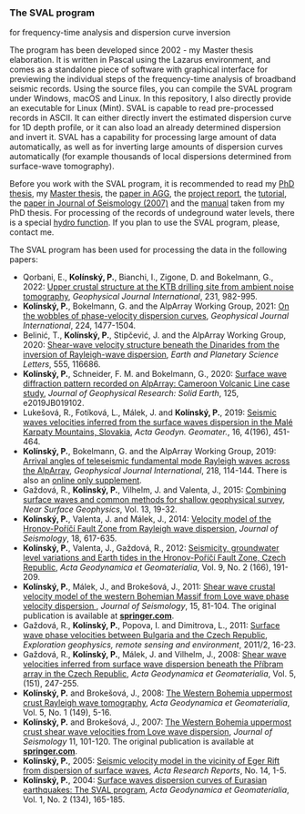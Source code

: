 ### The SVAL program
for frequency-time analysis and dispersion curve inversion

The program has been developed since 2002 - my Master thesis elaboration. It is written in Pascal using the Lazarus environment, and comes as a standalone piece of software with graphical interface for previewing the individual steps of the frequency-time analysis of broadband seismic records. Using the source files, you can compile the SVAL program under Windows, macOS and Linux. In this repository, I also directly provide an executable for Linux (Mint). SVAL is capable to read pre-processed records in ASCII. It can either directly invert the estimated dispersion curve for 1D depth profile, or it can also load an already determined dispersion and invert it. SVAL has a capability for processing large amount of data automatically, as well as for inverting large amounts of dispersion curves automatically (for example thousands of local dispersions determined from surface-wave tomography).

Before you work with the SVAL program, it is recommended to read my [PhD thesis](https://www.dropbox.com/s/fx8i9vktpf4hy8b/2010-phd-thesis.pdf?dl=0), my [Master thesis](https://www.dropbox.com/s/v6x3x5dqyg2t3ot/2003-diploma-thesis.pdf?dl=0), the [paper in AGG](https://www.dropbox.com/s/15mavw6p61vnh87/2004-ActaGG.pdf?dl=0), the [project report](https://www.dropbox.com/s/plh0w4tywsmc1fu/2005-ActaRR.pdf?dl=0), the [tutorial](https://www.dropbox.com/s/3igrakukql5gigi/2006-tutorial.pdf?dl=0), the [paper in Journal of Seismology (2007)](https://www.dropbox.com/s/zovdz1n5rr22o99/2007-Kol%2BBrok.pdf?dl=0) and the [manual](https://www.dropbox.com/s/xgv7qhxdmerglzv/SVAL-manual.pdf?dl=0) taken from my PhD thesis. For processing of the records of undeground water levels, there is a special [hydro function](https://www.dropbox.com/s/xce5fmnwyp2rg4v/HYDRO-manual.pdf?dl=0). If you plan to use the SVAL program, please, contact me.

The SVAL program has been used for processing the data in the following papers:

- Qorbani, E., <b>Kolínský, P.</b>, Bianchi, I., Zigone, D. and Bokelmann, G., 2022: <a href="https://academic.oup.com/gji/article-abstract/231/2/982/6619060">Upper crustal structure at the KTB drilling site from ambient noise tomography</a>, <i>Geophysical Journal International</i>, 231, 982-995.
- <b>Kolínský, P.</b>, Bokelmann, G. and the AlpArray Working Group, 2021: <a href="https://academic.oup.com/gji/advance-article/doi/10.1093/gji/ggaa487/5921190">On the wobbles of phase-velocity dispersion curves</a>, <i>Geophysical Journal International</i>, 224, 1477-1504.
- Belinić, T., <b>Kolínský, P.</b>, Stipčević, J. and the AlpArray Working Group, 2020: <a href="https://www.sciencedirect.com/science/article/abs/pii/S0012821X20306300?dgcid=author">Shear-wave velocity structure beneath the Dinarides from the inversion of Rayleigh-wave dispersion</a>, <i>Earth and Planetary Science Letters</i>, 555, 116686.
- <b>Kolínský, P.</b>, Schneider, F. M. and Bokelmann, G., 2020: <a href="https://agupubs.onlinelibrary.wiley.com/doi/abs/10.1029/2019JB019102">Surface wave diffraction pattern recorded on AlpArray: Cameroon Volcanic Line case study</a>, <i>Journal of Geophysical Research: Solid Earth</i>, 125, e2019JB019102.
- Lukešová, R., Fotíková, L., Málek, J. and <b>Kolínský, P.</b>, 2019: <a href="https://www.irsm.cas.cz/materialy/acta_content/2019_doi/Lukesova_AGG_2019_0038.pdf">Seismic waves velocities inferred from the surface waves dispersion in the Malé Karpaty Mountains, Slovakia</a>, <i>Acta Geodyn. Geomater.</i>, 16, 4(196), 451-464.
- <b>Kolínský, P.</b>, Bokelmann, G. and the AlpArray Working Group, 2019: <a href="https://academic.oup.com/gji/advance-article/doi/10.1093/gji/ggz081/5315763">Arrival angles of teleseismic fundamental mode Rayleigh waves across the AlpArray</a>, <i>Geophysical Journal International</i>, 218, 114-144. There is also an <a href="https://academic.oup.com/gji/article/218/1/115/5315763#supplementary-data">online only supplement</a>.
- Gaždová, R., <b>Kolínský, P.</b>, Vilhelm, J. and Valenta, J., 2015: <a href="https://www.earthdoc.org/content/journals/10.3997/1873-0604.2014039" target="_parent">Combining surface waves and common methods for shallow geophysical survey</a>, <i>Near Surface Geophysics</i>, Vol. 13, 19-32.
- <b>Kolínský, P.</b>, Valenta, J. and Málek, J., 2014: <a href="https://www.dropbox.com/s/g5hphlt8ey3dv6l/2014-KVM-JoSe.pdf?dl=0">Velocity model of the Hronov-Poříčí Fault Zone from Rayleigh wave dispersion</a>, <i>Journal of Seismology</i>, 18, 617-635.
- <b>Kolínský, P.</b>, Valenta, J., Gaždová, R., 2012: <a href="https://www.dropbox.com/s/el032kh03wrufx9/2012-koletal-water.pdf?dl=0">Seismicity, groundwater level variations and Earth tides in the Hronov-Poříčí Fault Zone, Czech Republic</a>, <i>Acta Geodynamica et Geomaterialia</i>, Vol. 9, No. 2 (166), 191-209.
- <b>Kolínský, P.</b>, Málek, J., and Brokešová, J., 2011: <a href="https://www.dropbox.com/s/pjp94g3ikakovx9/2010-KMB-JoSe.pdf?dl=0">Shear wave crustal velocity model of the western Bohemian Massif from Love wave phase velocity dispersion </a>, <i>Journal of Seismology</i>, 15, 81-104. The original publication is available at <a href="https://link.springer.com/article/10.1007/s10950-010-9209-4" target="_parent"><B>springer.com</B></a>.
- Gaždová, R., <b>Kolínský, P.</b>, Popova, I. and Dimitrova, L., 2011: <a href="https://www.dropbox.com/s/a3983ienv09k7mj/2011-egrse.pdf?dl=0">Surface wave phase velocities between Bulgaria and the Czech Republic</a>, <i>Exploration geophysics, remote sensing and environment</i>, 2011/2, 16-23.
- Gaždová, R., <b>Kolínský, P.</b>, Málek, J. and Vilhelm, J., 2008: <a href="https://www.dropbox.com/s/koua5r0qlues7f5/2008-GazdKol.pdf?dl=0">Shear wave velocities inferred from surface wave dispersion beneath the Příbram array in the Czech Republic</a>, <i>Acta Geodynamica et Geomaterialia</i>, Vol. 5, (151), 247-255.
- <b>Kolínský, P.</b> and Brokešová, J., 2008: <a href="https://www.dropbox.com/s/kop14pk5m6gleq9/2008-KolBrokAGG.pdf?dl=0">The Western Bohemia uppermost crust Rayleigh wave tomography</a>, <i>Acta Geodynamica et Geomaterialia</i>, Vol. 5, No. 1 (149), 5-16.
- <b>Kolínský, P.</b> and Brokešová, J., 2007: <a href="https://www.dropbox.com/s/zovdz1n5rr22o99/2007-Kol%2BBrok.pdf?dl=0">The Western Bohemia uppermost crust shear wave velocities from Love wave dispersion</a>, <i>Journal of Seismology</i> 11, 101-120. The original publication is available at <a href="https://link.springer.com/article/10.1007/s10950-006-9040-0" target="_parent"><B>springer.com</B></a>.
- <b>Kolínský, P.</b>, 2005: <a href="https://www.dropbox.com/s/plh0w4tywsmc1fu/2005-ActaRR.pdf?dl=0">Seismic velocity model in the vicinity of Eger Rift from dispersion of surface waves</a>, <i>Acta Research Reports</i>, No. 14, 1-5.
- <b>Kolínský, P.</b>, 2004: <a href="https://www.dropbox.com/s/15mavw6p61vnh87/2004-ActaGG.pdf?dl=0">Surface waves dispersion curves of Eurasian earthquakes: The SVAL program</a>, <i>Acta Geodynamica et Geomaterialia</i>, Vol. 1, No. 2 (134), 165-185.
